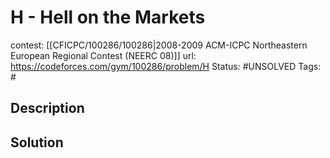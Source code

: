 # H - Hell on the Markets

contest: [[CFICPC/100286/100286|2008-2009 ACM-ICPC Northeastern European Regional Contest (NEERC 08)]]
url: https://codeforces.com/gym/100286/problem/H
Status: #UNSOLVED
Tags: #

## Description

## Solution

